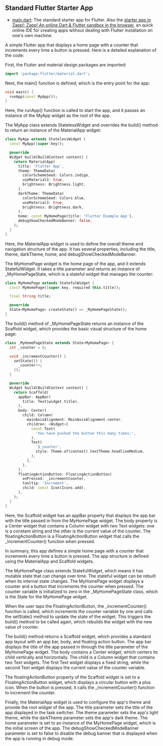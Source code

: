 ## Standard Flutter Starter App

- [main.dart](https://github.com/jonfernq/Flutter-Flashcards/blob/main/FlutterLearning/Starter/main.dart): The standard starter app for Flutter. 
Also the [starter app in Zapp!: Zapp! An online Dart & Flutter sandbox in the browser](https://zapp.run/edit/flutter?entry=lib/main.dart&file=lib/main.dart:0-4129), 
an quick online IDE for creating apps without dealing with Flutter installation on one's own machine.

A simple Flutter app that displays a home page with a counter that increments every time a button is pressed. Here is a detailed explanation of the code:

First, the Flutter and material design packages are imported:

```dart
import 'package:flutter/material.dart';
```

Next, the main() function is defined, which is the entry point for the app:

```dart
void main() {
  runApp(const MyApp());
}
```

Here, the runApp() function is called to start the app, and it passes an instance of the MyApp widget as the root of the app.

The MyApp class extends StatelessWidget and overrides the build() method to return an instance of the MaterialApp widget:

```dart
class MyApp extends StatelessWidget {
  const MyApp({super.key});

  @override
  Widget build(BuildContext context) {
    return MaterialApp(
      title: 'Flutter App',
      theme: ThemeData(
        colorSchemeSeed: Colors.indigo,
        useMaterial3: true,
        brightness: Brightness.light,
      ),
      darkTheme: ThemeData(
        colorSchemeSeed: Colors.blue,
        useMaterial3: true,
        brightness: Brightness.dark,
      ),
      home: const MyHomePage(title: 'Flutter Example App'),
      debugShowCheckedModeBanner: false,
    );
  }
}
```

Here, the MaterialApp widget is used to define the overall theme and navigation structure of the app. It has several properties, including the title, theme, darkTheme, home, and debugShowCheckedModeBanner.

The MyHomePage widget is the home page of the app, and it extends StatefulWidget. It takes a title parameter and returns an instance of _MyHomePageState, which is a stateful widget that manages the counter:

```dart
class MyHomePage extends StatefulWidget {
  const MyHomePage({super.key, required this.title});

  final String title;

  @override
  State<MyHomePage> createState() => _MyHomePageState();
}
```

The build() method of _MyHomePageState returns an instance of the Scaffold widget, which provides the basic visual structure of the home page:

```dart
class _MyHomePageState extends State<MyHomePage> {
  int _counter = 0;

  void _incrementCounter() {
    setState(() {
      _counter++;
    });
  }

  @override
  Widget build(BuildContext context) {
    return Scaffold(
      appBar: AppBar(
        title: Text(widget.title),
      ),
      body: Center(
        child: Column(
          mainAxisAlignment: MainAxisAlignment.center,
          children: <Widget>[
            const Text(
              'You have pushed the button this many times:',
            ),
            Text(
              '$_counter',
              style: Theme.of(context).textTheme.headlineMedium,
            ),
          ],
        ),
      ),
      floatingActionButton: FloatingActionButton(
        onPressed: _incrementCounter,
        tooltip: 'Increment',
        child: const Icon(Icons.add),
      ),
    );
  }
}
```

Here, the Scaffold widget has an appBar property that displays the app bar with the title passed in from the MyHomePage widget. The body property is a Center widget that contains a Column widget with two Text widgets: one is a constant string and the other is the current value of the counter. The floatingActionButton is a FloatingActionButton widget that calls the _incrementCounter() function when pressed.

In summary, this app defines a simple home page with a counter that increments every time a button is pressed. The app structure is defined using the MaterialApp and Scaffold widgets.

The MyHomePage class extends StatefulWidget, which means it has mutable state that can change over time. The stateful widget can be rebuilt when its internal state changes. The MyHomePage widget displays a counter and a button that increments the counter when pressed. The counter variable is initialized to zero in the _MyHomePageState class, which is the State for the MyHomePage widget.

When the user taps the FloatingActionButton, the _incrementCounter() function is called, which increments the counter variable by one and calls the setState() method to update the state of the widget. This triggers the build() method to be called again, which rebuilds the widget with the new value of counter.

The build() method returns a Scaffold widget, which provides a standard app layout with an app bar, body, and floating action button. The app bar displays the title of the app passed in through the title parameter of the MyHomePage widget. The body contains a Center widget, which centers its child vertically and horizontally. The child is a Column widget that contains two Text widgets. The first Text widget displays a fixed string, while the second Text widget displays the current value of the counter variable.

The floatingActionButton property of the Scaffold widget is set to a FloatingActionButton widget, which displays a circular button with a plus icon. When the button is pressed, it calls the _incrementCounter() function to increment the counter.

Finally, the MaterialApp widget is used to configure the app's theme and provide the root widget of the app. The title parameter sets the title of the app displayed in the task switcher. The theme parameter sets the app's light theme, while the darkTheme parameter sets the app's dark theme. The home parameter is set to an instance of the MyHomePage widget, which is the initial screen of the app. The debugShowCheckedModeBanner parameter is set to false to disable the debug banner that is displayed when the app is running in debug mode.






```dart



```




```dart



```


```dart



```



```dart



```

